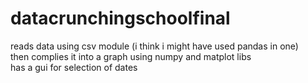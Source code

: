 # datacrunchingschoolfinal
reads data using csv module (i think i might have used pandas in one)  
then complies it into a graph using numpy and matplot libs  
has a gui for selection of dates
